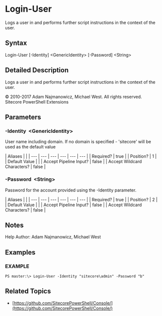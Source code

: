 # Login-User

Logs a user in and performs further script instructions in the context of the user.

## Syntax

Login-User \[-Identity\] &lt;GenericIdentity&gt; \[-Password\] &lt;String&gt;

## Detailed Description

Logs a user in and performs further script instructions in the context of the user.

© 2010-2017 Adam Najmanowicz, Michael West. All rights reserved. Sitecore PowerShell Extensions

## Parameters

### -Identity  &lt;GenericIdentity&gt;

User name including domain. If no domain is specified - 'sitecore' will be used as the default value

| Aliases |  |
| --- | --- | --- | --- | --- | --- |
| Required? | true |
| Position? | 1 |
| Default Value |  |
| Accept Pipeline Input? | false |
| Accept Wildcard Characters? | false |

### -Password  &lt;String&gt;

Password for the account provided using the -Identity parameter.

| Aliases |  |
| --- | --- | --- | --- | --- | --- |
| Required? | true |
| Position? | 2 |
| Default Value |  |
| Accept Pipeline Input? | false |
| Accept Wildcard Characters? | false |

## Notes

Help Author: Adam Najmanowicz, Michael West

## Examples

### EXAMPLE

```text
PS master:\> Login-User -Identity "sitecore\admin" -Password "b"
```

## Related Topics

* [https://github.com/SitecorePowerShell/Console/](https://github.com/SitecorePowerShell/Console/) 

